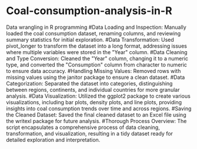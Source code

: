 # Coal-consumption-analysis-in-R
Data wrangling in R programming 
#Data Loading and Inspection:
Manually loaded the coal consumption dataset, renaming columns, and reviewing summary statistics for initial exploration.
#Data Transformation:
Used pivot_longer to transform the dataset into a long format, addressing issues where multiple variables were stored in the "Year" column.
#Data Cleaning and Type Conversion:
Cleaned the "Year" column, changing it to a numeric type, and converted the "Consumption" column from character to numeric to ensure data accuracy.
#Handling Missing Values:
Removed rows with missing values using the janitor package to ensure a clean dataset.
#Data Categorization:
Separated the dataset into categories, distinguishing between regions, continents, and individual countries for more granular analysis.
#Data Visualization:
Utilized the ggplot2 package to create various visualizations, including bar plots, density plots, and line plots, providing insights into coal consumption trends over time and across regions.
#Saving the Cleaned Dataset:
Saved the final cleaned dataset to an Excel file using the writexl package for future analysis.
#Thorough Process Overview:
The script encapsulates a comprehensive process of data cleaning, transformation, and visualization, resulting in a tidy dataset ready for detailed exploration and interpretation.
